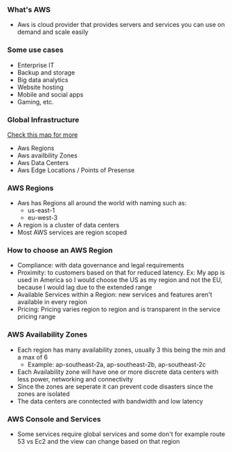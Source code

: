 ### What's AWS

- Aws is cloud provider that provides servers and services you can use on demand and scale easily

### Some use cases

- Enterprise IT
- Backup and storage
- Big data analytics
- Website hosting
- Mobile and social apps
- Gaming, etc.

### Global Infrastructure

[Check this map for more](https://aws.amazon.com/about-aws/global-infrastructure/regions_az/)

- Aws Regions
- Aws availbility Zones
- Aws Data Centers
- Aws Edge Locations / Points of Presense

### AWS Regions

- Aws has Regions all around the world with naming such as:
  - us-east-1
  - eu-west-3
- A region is a cluster of data centers
- Most AWS services are region scoped

### How to choose an AWS Region

- Compliance: with data governance and legal requirements
- Proximity: to customers based on that for reduced latency. Ex: My app is used in America so I would choose the US as my region and not the EU, because I would lag due to the extended range
- Available Services within a Region: new services and features aren't available in every region
- Pricing: Pricing varies region to region and is transparent in the service pricing range

### AWS Availability Zones

- Each region has many availability zones, usually 3 this being the min and a max of 6
  - Example: ap-southeast-2a, ap-southeast-2b, ap-southeast-2c
- Each Availability zone will have one or more discrete data centers with less power, networking and connectivity
- Since the zones are seperate it can prevent code disasters since the zones are isolated
- The data centers are conntected with bandwidth and low latency

### AWS Console and Services

- Some services require global services and some don't for example route 53 vs Ec2 and the view can change based on that region
